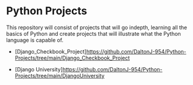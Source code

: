 # Python Projects
 This repository will consist of projects that will go indepth, learning all the basics of Python and create projects that will illustrate what the Python language is capable of.

- [Django_Checkbook_Project]https://github.com/DaltonJ-954/Python-Projects/tree/main/Django_Checkbook_Project
* [Django University]https://github.com/DaltonJ-954/Python-Projects/tree/main/DjangoUniversity
